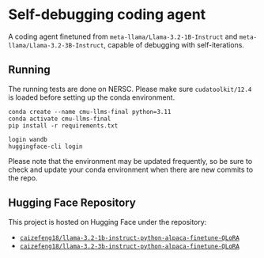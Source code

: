 # Self-debugging coding agent

A coding agent finetuned from `meta-llama/Llama-3.2-1B-Instruct` and `meta-llama/Llama-3.2-3B-Instruct`, capable of debugging with self-iterations.

## Running
The running tests are done on NERSC. Please make sure `cudatoolkit/12.4` is loaded before setting up the conda environment.
```
conda create --name cmu-llms-final python=3.11
conda activate cmu-llms-final
pip install -r requirements.txt

login wandb
huggingface-cli login
```
Please note that the environment may be updated frequently, so be sure to check and update your conda environment when there are new commits to the repo.

## Hugging Face Repository
This project is hosted on Hugging Face under the repository:
- [`caizefeng18/llama-3.2-1b-instruct-python-alpaca-finetune-QLoRA`](https://huggingface.co/caizefeng18/llama-3.2-1b-instruct-python-alpaca-finetune-QLoRA)
- [`caizefeng18/llama-3.2-3b-instruct-python-alpaca-finetune-QLoRA`](https://huggingface.co/caizefeng18/llama-3.2-3b-instruct-python-alpaca-finetune-QLoRA)